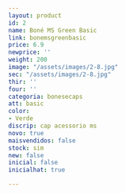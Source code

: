 ```yaml
---
layout: product
id: 2
name: Boné MS Green Basic
link: bonemsgreenbasic
price: 6.9
newprice: ''
weight: 200
image: "/assets/images/2-8.jpg"
sec: "/assets/images/2-8.jpg"
thir: ''
four: ''
categoria: bonesecaps
att: basic
color:
- Verde
discrip: cap acessorio ms
novo: true
maisvendidos: false
stock: sim
new: false
inicial: false
inicialhat: true

---
```

